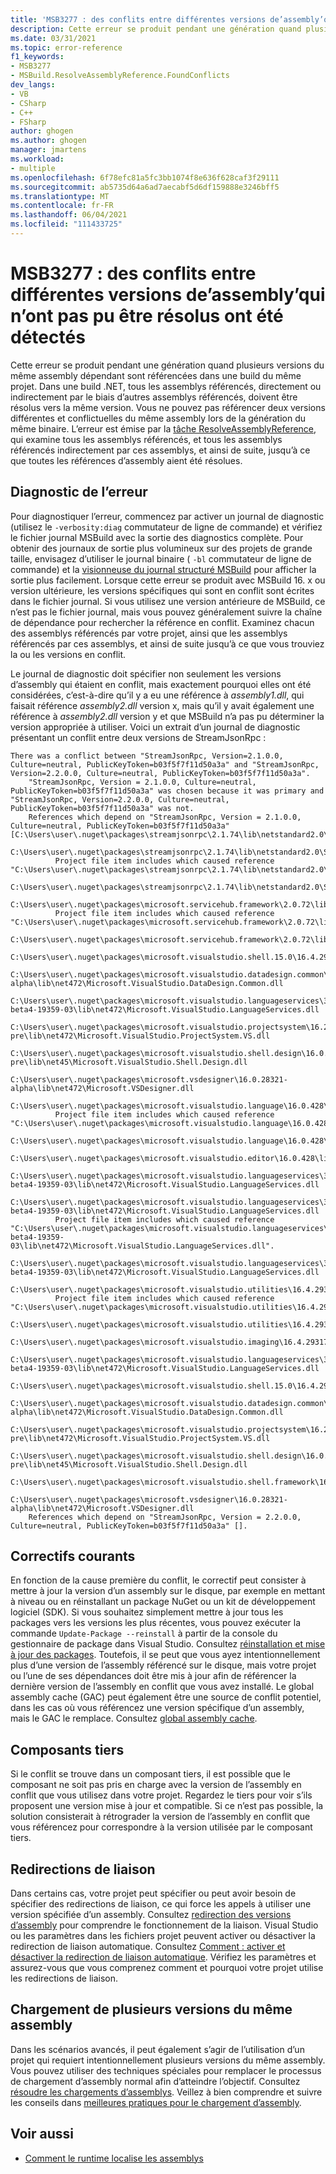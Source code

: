 ```yaml
---
title: 'MSB3277 : des conflits entre différentes versions de’assembly’qui n’ont pas pu être résolus ont été détectés'
description: Cette erreur se produit pendant une génération quand plusieurs versions du même assembly dépendant sont référencées dans une build du même projet.
ms.date: 03/31/2021
ms.topic: error-reference
f1_keywords:
- MSB3277
- MSBuild.ResolveAssemblyReference.FoundConflicts
dev_langs:
- VB
- CSharp
- C++
- FSharp
author: ghogen
ms.author: ghogen
manager: jmartens
ms.workload:
- multiple
ms.openlocfilehash: 6f78efc81a5fc3bb1074f8e636f628caf3f29111
ms.sourcegitcommit: ab5735d64a6ad7aecabf5d6df159888e3246bff5
ms.translationtype: MT
ms.contentlocale: fr-FR
ms.lasthandoff: 06/04/2021
ms.locfileid: "111433725"
---
```

# <a name="msb3277-found-conflicts-between-different-versions-of-assembly-that-could-not-be-resolved"></a>MSB3277 : des conflits entre différentes versions de’assembly’qui n’ont pas pu être résolus ont été détectés

Cette erreur se produit pendant une génération quand plusieurs versions du même assembly dépendant sont référencées dans une build du même projet. Dans une build .NET, tous les assemblys référencés, directement ou indirectement par le biais d’autres assemblys référencés, doivent être résolus vers la même version. Vous ne pouvez pas référencer deux versions différentes et conflictuelles du même assembly lors de la génération du même binaire. L’erreur est émise par la [tâche ResolveAssemblyReference](../resolveassemblyreference-task.md), qui examine tous les assemblys référencés, et tous les assemblys référencés indirectement par ces assemblys, et ainsi de suite, jusqu’à ce que toutes les références d’assembly aient été résolues.

## <a name="diagnosing-the-error"></a>Diagnostic de l’erreur

Pour diagnostiquer l’erreur, commencez par activer un journal de diagnostic (utilisez le `-verbosity:diag` commutateur de ligne de commande) et vérifiez le fichier journal MSBuild avec la sortie des diagnostics complète. Pour obtenir des journaux de sortie plus volumineux sur des projets de grande taille, envisagez d’utiliser le journal binaire ( `-bl` commutateur de ligne de commande) et la [visionneuse du journal structuré MSBuild](https://msbuildlog.com/) pour afficher la sortie plus facilement. Lorsque cette erreur se produit avec MSBuild 16. x ou version ultérieure, les versions spécifiques qui sont en conflit sont écrites dans le fichier journal. Si vous utilisez une version antérieure de MSBuild, ce n’est pas le fichier journal, mais vous pouvez généralement suivre la chaîne de dépendance pour rechercher la référence en conflit. Examinez chacun des assemblys référencés par votre projet, ainsi que les assemblys référencés par ces assemblys, et ainsi de suite jusqu’à ce que vous trouviez la ou les versions en conflit.

Le journal de diagnostic doit spécifier non seulement les versions d’assembly qui étaient en conflit, mais exactement pourquoi elles ont été considérées, c’est-à-dire qu’il y a eu une référence à *assembly1.dll*, qui faisait référence *assembly2.dll* version x, mais qu’il y avait également une référence à *assembly2.dll* version y et que MSBuild n’a pas pu déterminer la version appropriée à utiliser.  Voici un extrait d’un journal de diagnostic présentant un conflit entre deux versions de StreamJsonRpc :

```output
There was a conflict between "StreamJsonRpc, Version=2.1.0.0, Culture=neutral, PublicKeyToken=b03f5f7f11d50a3a" and "StreamJsonRpc, Version=2.2.0.0, Culture=neutral, PublicKeyToken=b03f5f7f11d50a3a".
    "StreamJsonRpc, Version = 2.1.0.0, Culture=neutral, PublicKeyToken=b03f5f7f11d50a3a" was chosen because it was primary and "StreamJsonRpc, Version=2.2.0.0, Culture=neutral, PublicKeyToken=b03f5f7f11d50a3a" was not.
    References which depend on "StreamJsonRpc, Version = 2.1.0.0, Culture=neutral, PublicKeyToken=b03f5f7f11d50a3a" [C:\Users\user\.nuget\packages\streamjsonrpc\2.1.74\lib\netstandard2.0\StreamJsonRpc.dll].
    C:\Users\user\.nuget\packages\streamjsonrpc\2.1.74\lib\netstandard2.0\StreamJsonRpc.dll
          Project file item includes which caused reference "C:\Users\user\.nuget\packages\streamjsonrpc\2.1.74\lib\netstandard2.0\StreamJsonRpc.dll".
            C:\Users\user\.nuget\packages\streamjsonrpc\2.1.74\lib\netstandard2.0\StreamJsonRpc.dll
        C:\Users\user\.nuget\packages\microsoft.servicehub.framework\2.0.72\lib\netstandard2.0\Microsoft.ServiceHub.Framework.dll
          Project file item includes which caused reference "C:\Users\user\.nuget\packages\microsoft.servicehub.framework\2.0.72\lib\netstandard2.0\Microsoft.ServiceHub.Framework.dll".
            C:\Users\user\.nuget\packages\microsoft.servicehub.framework\2.0.72\lib\netstandard2.0\Microsoft.ServiceHub.Framework.dll
            C:\Users\user\.nuget\packages\microsoft.visualstudio.shell.15.0\16.4.29318.21\lib\net472\Microsoft.VisualStudio.Shell.15.0.dll
            C:\Users\user\.nuget\packages\microsoft.visualstudio.datadesign.common\16.0.28321-alpha\lib\net472\Microsoft.VisualStudio.DataDesign.Common.dll
            C:\Users\user\.nuget\packages\microsoft.visualstudio.languageservices\3.2.0-beta4-19359-03\lib\net472\Microsoft.VisualStudio.LanguageServices.dll
            C:\Users\user\.nuget\packages\microsoft.visualstudio.projectsystem\16.2.133-pre\lib\net472\Microsoft.VisualStudio.ProjectSystem.VS.dll
            C:\Users\user\.nuget\packages\microsoft.visualstudio.shell.design\16.0.28316-pre\lib\net45\Microsoft.VisualStudio.Shell.Design.dll
            C:\Users\user\.nuget\packages\microsoft.vsdesigner\16.0.28321-alpha\lib\net472\Microsoft.VSDesigner.dll
        C:\Users\user\.nuget\packages\microsoft.visualstudio.language\16.0.428\lib\net472\Microsoft.VisualStudio.Language.dll
          Project file item includes which caused reference "C:\Users\user\.nuget\packages\microsoft.visualstudio.language\16.0.428\lib\net472\Microsoft.VisualStudio.Language.dll".
            C:\Users\user\.nuget\packages\microsoft.visualstudio.language\16.0.428\lib\net472\Microsoft.VisualStudio.Language.dll
            C:\Users\user\.nuget\packages\microsoft.visualstudio.editor\16.0.428\lib\net472\Microsoft.VisualStudio.Editor.dll
            C:\Users\user\.nuget\packages\microsoft.visualstudio.languageservices\3.2.0-beta4-19359-03\lib\net472\Microsoft.VisualStudio.LanguageServices.dll
        C:\Users\user\.nuget\packages\microsoft.visualstudio.languageservices\3.2.0-beta4-19359-03\lib\net472\Microsoft.VisualStudio.LanguageServices.dll
          Project file item includes which caused reference "C:\Users\user\.nuget\packages\microsoft.visualstudio.languageservices\3.2.0-beta4-19359-03\lib\net472\Microsoft.VisualStudio.LanguageServices.dll".
            C:\Users\user\.nuget\packages\microsoft.visualstudio.languageservices\3.2.0-beta4-19359-03\lib\net472\Microsoft.VisualStudio.LanguageServices.dll
        C:\Users\user\.nuget\packages\microsoft.visualstudio.utilities\16.4.29317.144\lib\net46\Microsoft.VisualStudio.Utilities.dll
          Project file item includes which caused reference "C:\Users\user\.nuget\packages\microsoft.visualstudio.utilities\16.4.29317.144\lib\net46\Microsoft.VisualStudio.Utilities.dll".
            C:\Users\user\.nuget\packages\microsoft.visualstudio.utilities\16.4.29317.144\lib\net46\Microsoft.VisualStudio.Utilities.dll
            C:\Users\user\.nuget\packages\microsoft.visualstudio.imaging\16.4.29317.144\lib\net472\Microsoft.VisualStudio.Imaging.dll
            C:\Users\user\.nuget\packages\microsoft.visualstudio.languageservices\3.2.0-beta4-19359-03\lib\net472\Microsoft.VisualStudio.LanguageServices.dll
            C:\Users\user\.nuget\packages\microsoft.visualstudio.shell.15.0\16.4.29318.21\lib\net472\Microsoft.VisualStudio.Shell.15.0.dll
            C:\Users\user\.nuget\packages\microsoft.visualstudio.datadesign.common\16.0.28321-alpha\lib\net472\Microsoft.VisualStudio.DataDesign.Common.dll
            C:\Users\user\.nuget\packages\microsoft.visualstudio.projectsystem\16.2.133-pre\lib\net472\Microsoft.VisualStudio.ProjectSystem.VS.dll
            C:\Users\user\.nuget\packages\microsoft.visualstudio.shell.design\16.0.28316-pre\lib\net45\Microsoft.VisualStudio.Shell.Design.dll
            C:\Users\user\.nuget\packages\microsoft.visualstudio.shell.framework\16.4.29318.21\lib\net472\Microsoft.VisualStudio.Shell.Framework.dll
            C:\Users\user\.nuget\packages\microsoft.vsdesigner\16.0.28321-alpha\lib\net472\Microsoft.VSDesigner.dll
    References which depend on "StreamJsonRpc, Version = 2.2.0.0, Culture=neutral, PublicKeyToken=b03f5f7f11d50a3a" [].
```

## <a name="common-fixes"></a>Correctifs courants

En fonction de la cause première du conflit, le correctif peut consister à mettre à jour la version d’un assembly sur le disque, par exemple en mettant à niveau ou en réinstallant un package NuGet ou un kit de développement logiciel (SDK). Si vous souhaitez simplement mettre à jour tous les packages vers les versions les plus récentes, vous pouvez exécuter la commande `Update-Package --reinstall` à partir de la console du gestionnaire de package dans Visual Studio. Consultez [réinstallation et mise à jour des packages](/nuget/consume-packages/reinstalling-and-updating-packages). Toutefois, il se peut que vous ayez intentionnellement plus d’une version de l’assembly référencé sur le disque, mais votre projet ou l’une de ses dépendances doit être mis à jour afin de référencer la dernière version de l’assembly en conflit que vous avez installé. Le global assembly cache (GAC) peut également être une source de conflit potentiel, dans les cas où vous référencez une version spécifique d’un assembly, mais le GAC le remplace. Consultez [global assembly cache](/dotnet/framework/app-domains/gac).

## <a name="third-party-components"></a>Composants tiers

Si le conflit se trouve dans un composant tiers, il est possible que le composant ne soit pas pris en charge avec la version de l’assembly en conflit que vous utilisez dans votre projet. Regardez le tiers pour voir s’ils proposent une version mise à jour et compatible. Si ce n’est pas possible, la solution consisterait à rétrograder la version de l’assembly en conflit que vous référencez pour correspondre à la version utilisée par le composant tiers.

## <a name="binding-redirects"></a>Redirections de liaison

Dans certains cas, votre projet peut spécifier ou peut avoir besoin de spécifier des redirections de liaison, ce qui force les appels à utiliser une version spécifiée d’un assembly. Consultez [redirection des versions d’assembly](/dotnet/framework/configure-apps/redirect-assembly-versions) pour comprendre le fonctionnement de la liaison. Visual Studio ou les paramètres dans les fichiers projet peuvent activer ou désactiver la redirection de liaison automatique. Consultez [Comment : activer et désactiver la redirection de liaison automatique](/dotnet/framework/configure-apps/how-to-enable-and-disable-automatic-binding-redirection). Vérifiez les paramètres et assurez-vous que vous comprenez comment et pourquoi votre projet utilise les redirections de liaison.

## <a name="loading-multiple-versions-of-the-same-assembly"></a>Chargement de plusieurs versions du même assembly

Dans les scénarios avancés, il peut également s’agir de l’utilisation d’un projet qui requiert intentionnellement plusieurs versions du même assembly. Vous pouvez utiliser des techniques spéciales pour remplacer le processus de chargement d’assembly normal afin d’atteindre l’objectif. Consultez [résoudre les chargements d’assemblys](/dotnet/standard/assembly/resolve-loads). Veillez à bien comprendre et suivre les conseils dans [meilleures pratiques pour le chargement d’assembly](/dotnet/framework/deployment/best-practices-for-assembly-loading).

## <a name="see-also"></a>Voir aussi

- [Comment le runtime localise les assemblys](/dotnet/framework/deployment/how-the-runtime-locates-assemblies)